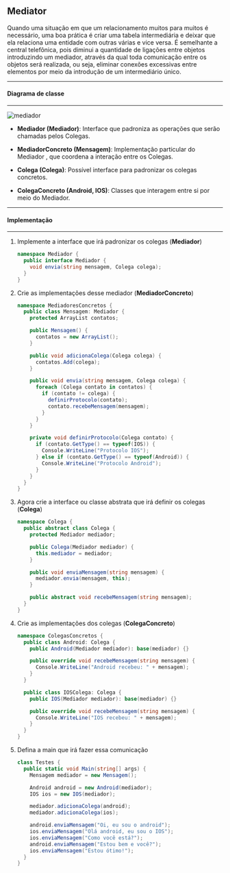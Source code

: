 ## Mediator

Quando uma situação em que um relacionamento muitos para muitos é necessário, uma boa prática é criar uma tabela intermediária e deixar que ela
relaciona uma entidade com outras várias e vice versa. É semelhante a central telefônica, pois diminui a quantidade de ligações entre objetos
introduzindo um mediador, através da qual toda comunicação entre os objetos será realizada, ou seja, eliminar conexões excessivas entre elementos
por meio da introdução de um intermediário único.

***
#### Diagrama de classe
***

![mediador](https://cloud.githubusercontent.com/assets/14116020/26286102/4225232a-3e33-11e7-99da-7781da90ffa5.png)

* **Mediador (Mediador)**: Interface que padroniza as operações que serão chamadas pelos Colegas.

* **MediadorConcreto (Mensagem)**: Implementação particular do Mediador , que coordena a interação entre os Colegas.

* **Colega (Colega)**: Possível interface para padronizar os colegas concretos.

* **ColegaConcreto (Android, IOS)**: Classes que interagem entre si por meio do Mediador.

***
#### Implementação
***

1. Implemente a interface que irá padronizar os colegas (**Mediador**)

    ```c#
    namespace Mediador {
      public interface Mediador {
        void envia(string mensagem, Colega colega);
      }
    }
    ```

2. Crie as implementações desse mediador (**MediadorConcreto**)

    ```c#
    namespace MediadoresConcretos {
      public class Mensagem: Mediador {
        protected ArrayList contatos;
    
        public Mensagem() {
          contatos = new ArrayList();
        }
    
        public void adicionaColega(Colega colega) {
          contatos.Add(colega);
        }
    
        public void envia(string mensagem, Colega colega) {
          foreach (Colega contato in contatos) {
            if (contato != colega) {
              definirProtocolo(contato);
              contato.recebeMensagem(mensagem);
            }
          }
        }
    
        private void definirProtocolo(Colega contato) {
          if (contato.GetType() == typeof(IOS)) {
            Console.WriteLine("Protocolo IOS");
          } else if (contato.GetType() == typeof(Android)) {
            Console.WriteLine("Protocolo Android");
          }
        }
      }
    }
    ```     

3. Agora crie a interface ou classe abstrata que irá definir os colegas (**Colega**)

    ```c#
    namespace Colega {
      public abstract class Colega {
        protected Mediador mediador;
    
        public Colega(Mediador mediador) {
          this.mediador = mediador;
        }
    
        public void enviaMensagem(string mensagem) {
          mediador.envia(mensagem, this);
        }
    
        public abstract void recebeMensagem(string mensagem);
      }
    }
    ```

4. Crie as implementações dos colegas (**ColegaConcreto**)

    ```c#
    namespace ColegasConcretos {
      public class Android: Colega {
        public Android(Mediador mediador): base(mediador) {}
    
        public override void recebeMensagem(string mensagem) {
          Console.WriteLine("Android recebeu: " + mensagem);
        }
      }
    
      public class IOSColega: Colega {
        public IOS(Mediador mediador): base(mediador) {}
    
        public override void recebeMensagem(string mensagem) {
          Console.WriteLine("IOS recebeu: " + mensagem);
        }
      }
    }
    ```

5. Defina a main que irá fazer essa comunicação

    ```c#
    class Testes {
      public static void Main(string[] args) {
        Mensagem mediador = new Mensagem();
    
        Android android = new Android(mediador);
        IOS ios = new IOS(mediador);
    
        mediador.adicionaColega(android);
        mediador.adicionaColega(ios);
    
        android.enviaMensagem("Oi, eu sou o android");
        ios.enviaMensagem("Olá android, eu sou o IOS");
        ios.enviaMensagem("Como você está?");
        android.enviaMensagem("Estou bem e você?");
        ios.enviaMensagem("Estou ótimo!");
      }
    }
    ```
